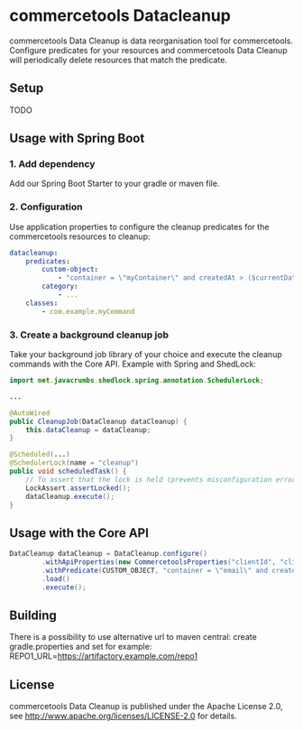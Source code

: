 # commercetools Datacleanup

commercetools Data Cleanup is data reorganisation tool for commercetools. Configure predicates for your resources and commercetools Data Cleanup will periodically delete resources that match the predicate.

## Setup

TODO

## Usage with Spring Boot

### 1. Add dependency

Add our Spring Boot Starter to your gradle or maven file.

### 2. Configuration

Use application properties to configure the cleanup predicates for the commercetools resources to cleanup:

```yaml
datacleanup:
    predicates:
        custom-object:
            - "container = \"myContainer\" and createdAt > ($currentDate - 6M)"
        category:
            - ...
    classes:
        - com.example.myCommand

```

### 3. Create a background cleanup job

Take your background job library of your choice and execute the cleanup commands with the Core API.
Example with Spring and ShedLock:

```java
import net.javacrumbs.shedlock.spring.annotation.SchedulerLock;

...

@AutoWired
public CleanupJob(DataCleanup dataCleanup) {
    this.dataCleanup = dataCleanup;
}

@Scheduled(...)
@SchedulerLock(name = "cleanup")
public void scheduledTask() {
    // To assert that the lock is held (prevents misconfiguration errors)
    LockAssert.assertLocked();
    dataCleanup.execute();
}
```

## Usage with the Core API

```java
DataCleanup dataCleanup = DataCleanup.configure()
        .withApiProperties(new CommercetoolsProperties("clientId", "clientSecret", "apiUrl", "authUrl", "projectKey"))
        .withPredicate(CUSTOM_OBJECT, "container = \"email\" and createdAt > \"2024 - 08 - 28T08:25:59.157Z\"")
        .load()
        .execute();
```

## Building

There is a possibility to use alternative url to maven central:
create gradle.properties and set for example:
REPO1_URL=https://artifactory.example.com/repo1

## License

commercetools Data Cleanup is published under the Apache License 2.0, see http://www.apache.org/licenses/LICENSE-2.0 for details.

